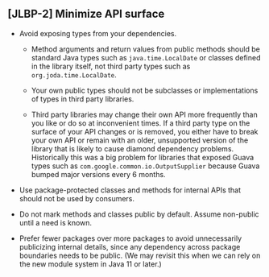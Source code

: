 [JLBP-2] Minimize API surface
-----------------------------

- Avoid exposing types from your dependencies.

  - Method arguments and return values from public methods should be standard Java 
    types such as `java.time.LocalDate` or classes defined in the library itself,
    not third party types such as `org.joda.time.LocalDate`.

  - Your own public types should not be subclasses or implementations of types
    in third party libraries.  

  - Third party libraries may change their own API more frequently than you like
    or do so at inconvenient times. If a third party type on the surface of
    your API changes or is removed, you either have to break your own API or remain with an older,
    unsupported version of the library that is likely to cause diamond dependency
    problems. Historically this was a big problem for libraries that exposed Guava types
    such as `com.google.common.io.OutputSupplier` because Guava bumped major versions
    every 6 months.

- Use package-protected classes and methods for internal APIs that should not be used by consumers.

- Do not mark methods and classes public by default. Assume non-public until a need is known.

- Prefer fewer packages over more packages to avoid
  unnecessarily publicizing internal details,
  since any dependency across package boundaries needs to be
  public. (We may revisit this when we can rely on
  the new module system in Java 11 or later.) 
